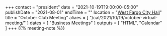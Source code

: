 +++
contact = "president"
date = "2021-10-19T19:00:00-05:00"
publishDate = "2021-08-01"
endTime = ""
location = "[West Fargo City Hall](/places/west-fargo-city-hall/)"
title = "October Club Meeting"
aliaes = [ "/cal/2021/10/19/october-virtual-meeting/" ]
dates = [ "Business Meetings" ]
outputs = [ "HTML", "Calendar" ]
+++
{{% meeting-note %}}
